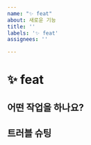 ```yaml
---
name: "✨ feat"
about: 새로운 기능
title: ''
labels: '✨ feat'
assignees: ''

---
```


# ✨ feat

## 어떤 작업을 하나요?

## 트러블 슈팅
